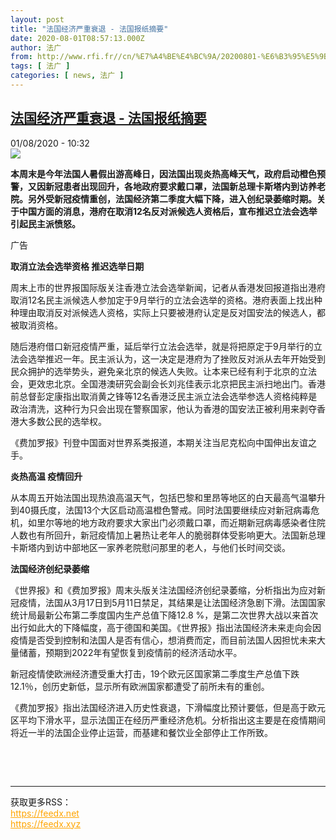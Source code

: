 ```yaml
---
layout: post
title: "法国经济严重衰退 - 法国报纸摘要"
date: 2020-08-01T08:57:13.000Z
author: 法广
from: http://www.rfi.fr//cn/%E7%A4%BE%E4%BC%9A/20200801-%E6%B3%95%E5%9B%BD%E7%BB%8F%E6%B5%8E%E4%B8%A5%E9%87%8D%E8%A1%B0%E9%80%80
tags: [ 法广 ]
categories: [ news, 法广 ]
---
```

<!--1596272233000-->
[法国经济严重衰退 - 法国报纸摘要](http://www.rfi.fr//cn/%E7%A4%BE%E4%BC%9A/20200801-%E6%B3%95%E5%9B%BD%E7%BB%8F%E6%B5%8E%E4%B8%A5%E9%87%8D%E8%A1%B0%E9%80%80)
------

<div>
<div>01/08/2020 - 10:32</div><img src="https://s.rfi.fr/media/display/c2af2adc-15e9-11ea-b13d-005056a99247/w:310/p:16x9/recession.jpg"><p><strong>本周末是今年法国人暑假出游高峰日，因法国出现炎热高峰天气，政府启动橙色预警，又因新冠患者出现回升，各地政府要求戴口罩，法国新总理卡斯塔内到访养老院。另外受新冠疫情重创，法国经济第二季度大幅下降，进入创纪录萎缩时期。关于中国方面的消息，港府在取消12名反对派候选人资格后，宣布推迟立法会选举引起民主派愤怒。</strong></p><div class="t-content__body u-clearfix"><div class="m-interstitial"><div class="m-interstitial__ad"><divclass="m-block-ad "data-tms-ad-type="box"data-tms-ad-status="idle"data-tms-ad-pos="1"><div class="m-block-ad__label"><span class="m-block-ad__label__text">广告</span></div><div class="m-block-ad__content"></div></div></div></div><p><strong>取消立法会选举资格 推迟选举日期</strong></p><p>周末上市的世界报国际版关注香港立法会选举新闻，记者从香港发回报道指出港府取消12名民主派候选人参加定于9月举行的立法会选举的资格。港府表面上找出种种理由取消反对派候选人资格，实际上只要被港府认定是反对国安法的候选人，都被取消资格。</p><p>随后港府借口新冠疫情严重，延后举行立法会选举，就是将把原定于9月举行的立法会选举推迟一年。民主派认为，这一决定是港府为了挫败反对派从去年开始受到民众拥护的选举势头，避免亲北京的候选人失败。让本来已经有利于北京的立法会，更效忠北京。全国港澳研究会副会长刘兆佳表示北京把民主派扫地出门。香港前总督彭定康指出取消黄之锋等12名香港泛民主派立法会选举参选人资格纯粹是政治清洗，这种行为只会出现在警察国家，他认为香港的国安法正被利用来剥夺香港大多数公民的选举权。</p><p>《费加罗报》刊登中国面对世界系类报道，本期关注当尼克松向中国伸出友谊之手。</p><p><strong>炎热高温 疫情回升</strong></p><p>从本周五开始法国出现热浪高温天气，包括巴黎和里昂等地区的白天最高气温攀升到40摄氏度，法国13个大区启动高温橙色警戒。同时法国要继续应对新冠病毒危机，如里尔等地的地方政府要求大家出门必须戴口罩，而近期新冠病毒感染者住院人数也有所回升，新冠疫情加上暑热让老年人的脆弱群体受影响更大。法国新总理卡斯塔内到访中部地区一家养老院慰问那里的老人，与他们长时间交谈。</p><p><strong>法国经济创纪录萎缩</strong></p><p>《世界报》和《费加罗报》周末头版关注法国经济创纪录萎缩，分析指出为应对新冠疫情，法国从3月17日到5月11日禁足，其结果是让法国经济急剧下滑。法国国家统计局最新公布第二季度国内生产总值下降12.8 %，是第二次世界大战以来首次出行如此大的下降幅度，高于德国和美国。《世界报》指出法国经济未来走向会因疫情是否受到控制和法国人是否有信心，想消费而定，而目前法国人因担忧未来大量储蓄，预期到2022年有望恢复到疫情前的经济活动水平。</p><p>新冠疫情使欧洲经济遭受重大打击，19个欧元区国家第二季度生产总值下跌12.1％，创历史新低，显示所有欧洲国家都遭受了前所未有的重创。</p><p>《费加罗报》指出法国经济进入历史性衰退，下滑幅度比预计要低，但是高于欧元区平均下滑水平，显示法国正在经历严重经济危机。分析指出这主要是在疫情期间将近一半的法国企业停止运营，而基建和餐饮业全部停止工作所致。</p><p> </p><div class="o-self-promo o-self-promo--nl o-self-promo--hidden" data-selfpromo-newsletter></div><div class="o-self-promo o-self-promo--app o-self-promo--hidden" data-selfpromo-app></div></div><br><hr><div>获取更多RSS：<br><a href="https://feedx.net" style="color:orange" target="_blank">https://feedx.net</a> <br><a href="https://feedx.xyz" style="color:orange" target="_blank">https://feedx.xyz</a><br></div>
</div>
